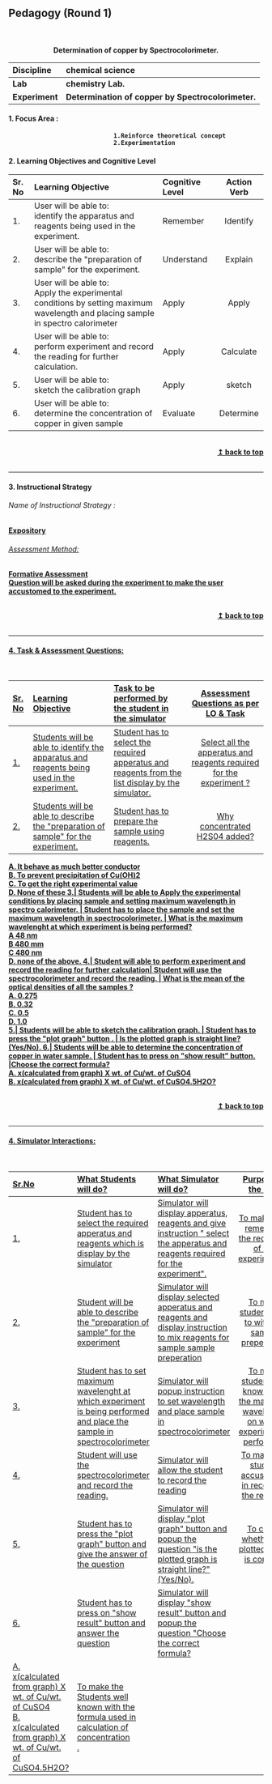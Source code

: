 ## Pedagogy (Round 1)
<p align="center">

<br>
<br>
<b> Determination of copper by Spectrocolorimeter.<a name="top"></a> <br>
</p>

<b>Discipline | <b>chemical science
:--|:--| 
<b> Lab | <b> chemistry Lab.
<b> Experiment| <b> Determination of copper by Spectrocolorimeter.




<a name="LO"></a>
#### 1. Focus Area : 
                                 1.Reinforce theoretical concept
                                 2.Experimentation
 #### 2. Learning Objectives and Cognitive Level


Sr. No |	Learning Objective	| Cognitive Level | Action Verb
:--|:--|:--|:-:
1.| User will be able to: <br>identify the apparatus and reagents  being used in the experiment. <br>  | Remember   |Identify
2.| User will be able to: <br>describe  the "preparation of sample" for the experiment. <br> | Understand | Explain 
3.| User will be able to: <br>Apply the experimental conditions by setting maximum wavelength and placing sample in spectro calorimeter <br> | Apply  | Apply
4.| User will be able to: <br>perform experiment and record the reading for further calculation. <br> |  Apply | Calculate
5.| User will be able to: <br>sketch the calibration graph <br> |  Apply | sketch
6.| User will be able to: <br>determine the concentration of copper in given sample <br> |  Evaluate | Determine



<br/>
<div align="right">
    <b><a href="#top">↥ back to top</a></b>
</div>
<br/>
<hr>

<a name="IS"></a>
#### 3. Instructional Strategy
###### Name of Instructional Strategy :  
  <u> Expository
###### Assessment Method:
 Formative Assessment
<br>
Question will be asked during the experiment to make the user accustomed to the experiment.

<br/>
<div align="right">
    <b><a href="#top">↥ back to top</a></b>
</div>
<br/>
<hr>

<a name="AQ"></a>
#### 4. Task & Assessment Questions:
<br>

Sr. No |	Learning Objective	| Task to be performed by <br> the student in the simulator | Assessment Questions as per LO & Task
:--|:--|:--|:-:
1.| Students will be able to identify the apparatus and reagents  being used in the experiment. | Student has to select the  required apperatus and  reagents from the list display by the simulator. | Select all the apperatus and reagents required for the experiment ? 
2.| Students will be able to describe  the "preparation of sample" for the experiment. | Student has to prepare the sample using reagents. | Why concentrated H2S04 added?
A. It behave as much better conductor <br> B. To prevent precipitation of Cu(OH)2 <br> C. To get the right experimental value <br> D. None of these 
3.| Students will be able to Apply the experimental conditions by placing sample and setting maximum wavelength in spectro calorimeter. | Student has to place the sample and set the maximum wavelength in spectrocolorimeter. | What  is the maximum wavelenght at which experiment is being performed? <br> A 48 nm <br> B 480 mm <br> C 480 nm <br> D. none of the above.
4.| Student will able to perform experiment and record the reading for further calculation| Student will use the spectrocolorimeter and record the reading.  |  What is the mean of the optical densities of all the samples ? <br> A. 0.275 <br> B. 0.32 <br> C. 0.5 <br>  D. 1.0  <br>
5.| Students will be able to sketch the calibration graph. | Student has to press the "plot graph" button . |  Is the plotted graph is straight line? (Yes/No).
6.| Students will be able to determine the concentration of copper in water sample. | Student has to press on "show result" button. |Choose the correct formula? <br> A. x(calculated from graph) X wt. of Cu/wt. of CuSO4 <br> B. x(calculated from graph) X wt. of Cu/wt. of CuSO4.5H2O? <br>
 


 
<br/>
<div align="right">
    <b><a href="#top">↥ back to top</a></b>
</div>
<br/>
<hr>

<a name="SI"></a>

#### 4. Simulator Interactions:
<br>

Sr.No | What Students will do? |	What Simulator will do?	| Purpose of the task
:--|:--|:--|:--:
1.| Student has to select the  required apperatus and  reagents which is display by the simulator| Simulator will display apperatus, reagents  and give instruction " select the apperatus and reagents required for the experiment".| To make user remember the requisites of the experimetent.
2.| Student will be able to describe  the "preparation of sample" for the experiment | Simulator will display selected apperatus and reagents and display instruction to mix reagents for sample sample preperation| To make student used to with the sample preperation.
3.| Student has to set maximum wavelenght at which experiment is being performed and place the sample in spectrocolorimeter |Simulator will popup instruction to set wavelength and place sample in spectrocolorimeter| To make student well known with the maximum wavelength on which experiment is performed.
4.| Student will use the spectrocolorimeter and record the reading. | Simulator will allow the student to record the reading| To make the student accustemed in recording the reading.
5.| Student has to press the "plot graph" button and give the answer of the question | Simulator will display "plot graph" button and  popup the question "is the plotted graph is straight line?" (Yes/No).| To check whether the plotted graph is correct .
6.| Student has to press on "show result" button and answer the question |Simulator will display "show result" button and popup the question "Choose the correct formula? <br>
A. x(calculated from graph) X wt. of Cu/wt. of CuSO4 <br> B. x(calculated from graph) X wt. of Cu/wt. of CuSO4.5H2O? <br>| To make the Students well known with the formula used in calculation of concentration </b> <br>.
